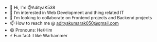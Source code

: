 - 👋 Hi, I’m @AdityaK538
- 👀 I’m interested in Web Development and thing related IT
- 💞️ I’m looking to collaborate on Frontend projects and Backend projects
- 📫 How to reach me @ adityakumarak050@gmail.com
- 😄 Pronouns: He/Him
- ⚡ Fun fact: I like Warhammer

<!---
AdityaK538/AdityaK538 is a ✨ special ✨ repository because its `README.md` (this file) appears on your GitHub profile.
You can click the Preview link to take a look at your changes.
--->

